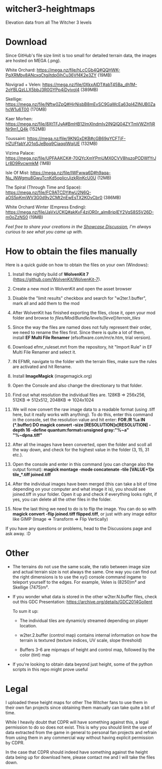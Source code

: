 # witcher3-heightmaps
Elevation data from all The Witcher 3 levels

# Download
Since GitHub's file size limit is too small for detailed terrain data, the images are hosted on MEGA (.png).

White Orchard: 
https://mega.nz/file/hLcCGb4Q#QQHWK-PqXRMby8ANcxqCtgjItdp0ihCu36Vf4K2e3ZY (19MB) 

Novigrad + Velen: 
https://mega.nz/file/0XkxAIDT#abT45Ba_dh1M-2oYBLQzLLX5bbJ3R0GYPp4iDyivol4 (389MB) 

Skellige: 
https://mega.nz/file/Nftw0ZpQ#HjrNisbB8mEvSC9GaWcEa63pI4ZINUB0ZahcW1u6T00 (170MB) 

Kaer Morhen: 
https://mega.nz/file/8XtTFJyA#BmHB12ImXlndmIv2INQlQ04ZYTmVWZH1jRNr9m1_Q4k (152MB)

Toussaint: 
https://mega.nz/file/9KNGxDKB#cGB69qYCFTjF-HZUFfabYJO1qSJeBpq9CiaqqIWqiUE (132MB) 

Vizima Palace:
https://mega.nz/file/UPFAAKCK#-70QYcXmYPmUMX0CVV8hszoPODWfYrJLr8D9RvcwmkM (1MB) 

Isle Of Mist: 
https://mega.nz/file/lWFwwa6D#h9aqa-Nu_jNWgmu8GwuTcnKd5oplicrJjzkRinKcU0U (12MB) 

The Spiral (Through Time and Space): 
https://mega.nz/file/FC9ATCDY#wU2N6Q-aOS5pKmiWV3G0d9v2CMt2nEwEsTX2KOvCbr0 (386MB) 

White Orchard Winter (Empress Ending): 
https://mega.nz/file/JaVxUCKQ#akKvF4zjOR0r_alm8ripIEY2VqS8S5V26D-m0oZzNS0 (19MB) 

_Feel free to share your creations in the [Showcase Discussion](https://github.com/Til-Weimann/witcher3-heightmaps/discussions/3), I'm always curious to see what you came up with._

# How to obtain the files manually
Here is a quick guide on how to obtain the files on your own (Windows):

1. Install the nightly build of **WolvenKit 7** (https://github.com/WolvenKit/WolvenKit-7).

2. Create a new mod in WolvenKit and open the asset browser

3. Disable the "limit results" checkbox and search for "w2ter.1.buffer", mark all and add them to the mod

4. After WolvenKit has finished exporting the files, close it, open your mod folder and browse to *files/Mod/Bundle/levels/[level]/terrain_tiles*

5. Since the way the files are named does not fully represent their order, we need to rename the files first. Since there is quite a lot of them, install **EF Multi File Renamer** (efsoftware.com/mr/e.htm, trial version).

6. Download efmr_ruleset.mrt from the repository, hit "Import Rule" in EF Multi File Renamer and select it.

7. IN EFMR, navigate to the folder with the terrain files, make sure the rules are activated and hit Rename.

5. Install **ImageMagick** (imagemagick.org)

6. Open the Console and also change the directionary to that folder.

7. Find out what resolution the individual files are. 128KB => 256x256, 512KB => 512x512, 2048KB => 1024x1024

8. We will now convert the raw image data to a readable format (using .tiff here, but it really works with anything). To do this, enter this command in the console, set the resolution value and hit enter:
  **FOR /R %a IN (*.buffer) DO magick convert -size [RESOLUTION]x[RESOLUTION] -depth 16 -define quantum:format=unsigned gray:"%~a" "%~dpna.tiff"**
  
9. After all the images have been converted, open the folder and scoll all the way down, and check for the highest value in the folder (3, 15, 31 etc.).

10. Open the console and enter in this command (you can change also the output format): **magick montage -mode concatenate -tile [VALUE+1]x tile_*.tiff joined.tiff**

11. After the individual images have been merged (this can take a bit of time depending on your computer and what image it is), you should see joined.tiff in your folder. Open it up and check if everything looks right, if yes, you can delete all the other files in the folder.

12. Now the last thing we need to do is to flip the image. You can do so with **magick convert -flip joined.tiff flipped.tiff**, or just with any image editor like GIMP (Image => Transform => Flip Vertically)
  
If you have any questions or problems, head to the Discussions page and ask away. :D

# Other
- The terrains do not use the same scale, the ratio between image size and actual terrain size is not always the same. One way you can find out the right dimensions is to use the xy() console command ingame to teleport yourself to the edges. For example, Velen is (8250)m² and Skellige (7475)m².

- If you wonder what data is stored in the other w2ter.N.buffer files, check out this GDC Presentation: https://archive.org/details/GDC2014Gollent
  
  To sum it up:
  
  - The individual tiles are dynamicly streamed depending on player location.
  
  - w2ter.2.buffer (control map) contains internal information on how the terrain is textured (texture indices, UV scale, slope threshold)
  
  - Buffers 3-6 are mipmaps of height and control map, followed by the color (tint) map
  
- If you're looking to obtain data beyond just height, some of the python scripts in this repo might prove useful

# Legal
I uploaded these height maps for other The Witcher fans to use them in their own fan projects since obtaining them manually can take quite a bit of time.

While I heavily doubt that CDPR will have something against this, a legal permission to do so does not exist.
This is why you should limit the use of data extracted from the game in general to personal fan projects and refrain from using them in any commercial way without having explicit permission by CDPR.

In the case that CDPR should indeed have something against the height data being up for download here, please contact me and I will take the files down.
